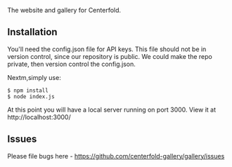 The website and gallery for Centerfold.

## Installation

You'll need the config.json file for API keys. This file should not be in version control, since our repository is public. We could make the repo private, then version control the config.json.

Nextm,simply use:

```console
$ npm install
$ node index.js
```

At this point you will have a local server running on port 3000. View it at http://localhost:3000/

## Issues

Please file bugs here - https://github.com/centerfold-gallery/gallery/issues
